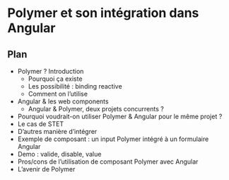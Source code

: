 # Polymer et son intégration dans Angular

## Plan

* Polymer ? Introduction
  * Pourquoi ça existe
  * Les possibilité : binding reactive
  * Comment on l’utilise
* Angular & les web components
  * Angular & Polymer, deux projets concurrents ?
* Pourquoi voudrait-on utiliser Polymer & Angular pour le même projet ?
* Le cas de STET
* D’autres manière d’intégrer
* Exemple de composant : un input Polymer intégré à un formulaire Angular
* Demo : valide, disable, value
* Pros/cons de l’utilisation de composant Polymer avec Angular
* L’avenir de Polymer
